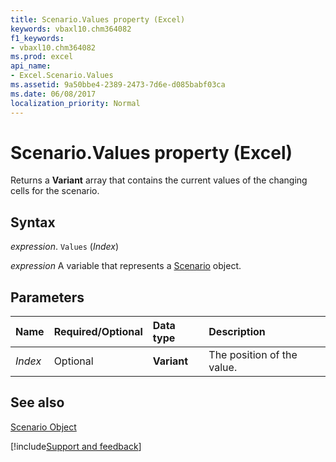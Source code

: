 ```yaml
---
title: Scenario.Values property (Excel)
keywords: vbaxl10.chm364082
f1_keywords:
- vbaxl10.chm364082
ms.prod: excel
api_name:
- Excel.Scenario.Values
ms.assetid: 9a50bbe4-2389-2473-7d6e-d085babf03ca
ms.date: 06/08/2017
localization_priority: Normal
---
```



# Scenario.Values property (Excel)

Returns a  **Variant** array that contains the current values of the changing cells for the scenario.


## Syntax

_expression_. `Values` (_Index_)

_expression_ A variable that represents a [Scenario](Excel.Scenario.md) object.


## Parameters



|Name|Required/Optional|Data type|Description|
|:-----|:-----|:-----|:-----|
| _Index_|Optional| **Variant**|The position of the value.|

## See also


[Scenario Object](Excel.Scenario.md)

[!include[Support and feedback](~/includes/feedback-boilerplate.md)]